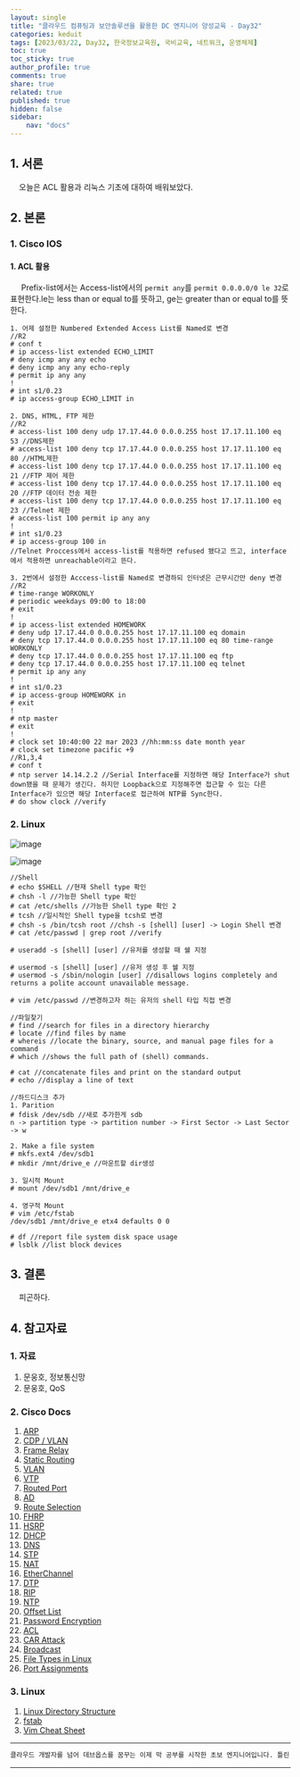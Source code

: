 ```yaml
---
layout: single
title: "클라우드 컴퓨팅과 보안솔루션을 활용한 DC 엔지니어 양성교육 - Day32"
categories: keduit
tags: [2023/03/22, Day32, 한국정보교육원, 국비교육, 네트워크, 운영체제]
toc: true
toc_sticky: true
author_profile: true
comments: true
share: true
related: true
published: true
hidden: false
sidebar: 
    nav: "docs"
---
```


## 1. 서론     

&nbsp;&nbsp;&nbsp;&nbsp;오늘은 ACL 활용과 리눅스 기초에 대하여 배워보았다.

## 2. 본론     

### 1. Cisco IOS   

#### 1. ACL 활용   

&nbsp;&nbsp;&nbsp;&nbsp; Prefix-list에서는 Access-list에서의 ```permit any```를 ```permit 0.0.0.0/0 le 32```로 표현한다.le는 less than or equal to를 뜻하고, ge는 greater than or equal to를 뜻한다.   

```
1. 어제 설정한 Numbered Extended Access List를 Named로 변경
//R2
# conf t
# ip access-list extended ECHO_LIMIT
# deny icmp any any echo
# deny icmp any any echo-reply
# permit ip any any
!
# int s1/0.23
# ip access-group ECHO_LIMIT in

2. DNS, HTML, FTP 제한
//R2
# access-list 100 deny udp 17.17.44.0 0.0.0.255 host 17.17.11.100 eq 53 //DNS제한
# access-list 100 deny tcp 17.17.44.0 0.0.0.255 host 17.17.11.100 eq 80 //HTML제한
# access-list 100 deny tcp 17.17.44.0 0.0.0.255 host 17.17.11.100 eq 21 //FTP 제어 제한
# access-list 100 deny tcp 17.17.44.0 0.0.0.255 host 17.17.11.100 eq 20 //FTP 데이터 전송 제한
# access-list 100 deny tcp 17.17.44.0 0.0.0.255 host 17.17.11.100 eq 23 //Telnet 제한
# access-list 100 permit ip any any
!
# int s1/0.23 
# ip access-group 100 in
//Telnet Proccess에서 access-list를 적용하면 refused 됐다고 뜨고, interface에서 적용하면 unreachable이라고 뜬다.

3. 2번에서 설정한 Acccess-list를 Named로 변경하되 인터넷은 근무시간만 deny 변경
//R2
# time-range WORKONLY
# periodic weekdays 09:00 to 18:00
# exit
!
# ip access-list extended HOMEWORK
# deny udp 17.17.44.0 0.0.0.255 host 17.17.11.100 eq domain
# deny tcp 17.17.44.0 0.0.0.255 host 17.17.11.100 eq 80 time-range WORKONLY
# deny tcp 17.17.44.0 0.0.0.255 host 17.17.11.100 eq ftp
# deny tcp 17.17.44.0 0.0.0.255 host 17.17.11.100 eq telnet
# permit ip any any
!
# int s1/0.23
# ip access-group HOMEWORK in
# exit
!
# ntp master
# exit
!
# clock set 10:40:00 22 mar 2023 //hh:mm:ss date month year
# clock set timezone pacific +9 
//R1,3,4
# conf t
# ntp server 14.14.2.2 //Serial Interface를 지정하면 해당 Interface가 shut down됐을 때 문제가 생긴다. 하지만 Loopback으로 지정해주면 접근할 수 있는 다른 Interface가 있으면 해당 Interface로 접근하여 NTP를 Sync한다.
# do show clock //verify
```

### 2. Linux   

![image](https://user-images.githubusercontent.com/124491456/226817154-b1bbafe6-7d04-4e21-aa88-5cb497d1da09.png)

![image](https://user-images.githubusercontent.com/124491456/226814670-a5249613-d022-449d-97b3-805586235438.png)

```
//Shell
# echo $SHELL //현재 Shell type 확인
# chsh -l //가능한 Shell type 확인
# cat /etc/shells //가능한 Shell type 확인 2
# tcsh //일시적인 Shell type을 tcsh로 변경
# chsh -s /bin/tcsh root //chsh -s [shell] [user] -> Login Shell 변경
# cat /etc/passwd | grep root //verify

# useradd -s [shell] [user] //유저를 생성할 때 쉘 지정

# usermod -s [shell] [user] //유저 생성 후 쉘 지정
# usermod -s /sbin/nologin [user] //disallows logins completely and returns a polite account unavailable message.

# vim /etc/passwd //변경하고자 하는 유저의 shell 타입 직접 변경
```

```
//파일찾기
# find //search for files in a directory hierarchy
# locate //find files by name
# whereis //locate the binary, source, and manual page files for a command
# which //shows the full path of (shell) commands.
```

```
# cat //concatenate files and print on the standard output
# echo //display a line of text
```

```
//하드디스크 추가
1. Parition
# fdisk /dev/sdb //새로 추가한게 sdb
n -> partition type -> partition number -> First Sector -> Last Sector -> w

2. Make a file system
# mkfs.ext4 /dev/sdb1
# mkdir /mnt/drive_e //마운트할 dir생성

3. 일시적 Mount
# mount /dev/sdb1 /mnt/drive_e 

4. 영구적 Mount
# vim /etc/fstab
/dev/sdb1 /mnt/drive_e etx4 defaults 0 0

# df //report file system disk space usage
# lsblk //list block devices
```

## 3. 결론     

&nbsp;&nbsp;&nbsp;&nbsp;피곤하다.

## 4. 참고자료   

### 1. 자료

1. 문웅호, 정보통신망   
2. 문웅호, QoS   

### 2. Cisco Docs

1. [ARP](https://www.cisco.com/c/en/us/td/docs/ios-xml/ios/ipaddr_arp/configuration/15-s/arp-15-s-book/Configuring-Address-Resolution-Protocol.html)   
2. [CDP / VLAN](https://www.cisco.com/c/en/us/td/docs/ios-xml/ios/cdp/configuration/15-mt/cdp-15-mt-book/nm-cdp-discover.html)   
3. [Frame Relay](https://www.cisco.com/c/en/us/support/docs/wan/frame-relay/16563-12.html)   
4. [Static Routing](https://www.cisco.com/c/en/us/td/docs/switches/datacenter/nexus3000/sw/unicast/503_u1_2/nexus3000_unicast_config_gd_503_u1_2/l3_route.html)   
5. [VLAN](https://www.cisco.com/c/en/us/td/docs/switches/datacenter/sw/5_x/nx-os/layer2/configuration/guide/Cisco_Nexus_7000_Series_NX-OS_Layer_2_Switching_Configuration_Guide_Release_5-x_chapter4.html)   
6. [VTP](https://www.cisco.com/c/en/us/support/docs/lan-switching/vtp/10558-21.html)   
7. [Routed Port](https://www.ciscopress.com/articles/article.asp?p=2990405&seqNum=4)   
8. [AD](https://www.cisco.com/c/en/us/support/docs/ip/border-gateway-protocol-bgp/15986-admin-distance.html)   
9. [Route Selection](https://www.cisco.com/c/en/us/support/docs/ip/enhanced-interior-gateway-routing-protocol-eigrp/8651-21.html)   
10. [FHRP](https://www.cisco.com/c/en/us/td/docs/ios-xml/ios/ipapp_fhrp/configuration/xe-16/fhp-xe-16-book/fhp-hsrp-mgo.html)   
11. [HSRP](https://www.cisco.com/c/en/us/support/docs/ip/hot-standby-router-protocol-hsrp/9234-hsrpguidetoc.html)   
12. [DHCP](https://www.cisco.com/c/en/us/td/docs/ios-xml/ios/ipaddr_dhcp/configuration/15-sy/dhcp-15-sy-book/config-dhcp-server.html)   
13. [DNS](https://www.cisco.com/c/en/us/td/docs/ios-xml/ios/ipaddr_dns/configuration/15-mt/dns-15-mt-book/dns-config-dns.html)   
14. [STP](https://www.cisco.com/c/en/us/td/docs/ios-xml/ios/lanswitch/configuration/xe-16/lanswitch-xe-16-book/lsw-span-tree-prot.html)   
15. [NAT](https://www.cisco.com/c/en/us/td/docs/ios-xml/ios/ipaddr_nat/configuration/15-mt/nat-15-mt-book/iadnat-addr-consv.html)   
16. [EtherChannel](https://www.cisco.com/c/en/us/support/docs/lan-switching/etherchannel/98469-ios-etherchannel.html)   
17. [DTP](https://www.ciscopress.com/articles/article.asp?p=2181837&seqNum=8)   
18. [RIP](https://www.cisco.com/c/en/us/td/docs/ios-xml/ios/iproute_rip/configuration/15-mt/irr-15-mt-book/irr-cfg-info-prot.html)   
19. [NTP](https://www.cisco.com/c/en/us/td/docs/switches/lan/catalyst4000/8-2glx/configuration/guide/ntp.html)   
20. [Offset List](https://www.cisco.com/c/en/us/support/docs/ip/enhanced-interior-gateway-routing-protocol-eigrp/13673-14.html#modifycompositemetric)   
21. [Password Encryption](https://www.cisco.com/c/en/us/support/docs/security-vpn/remote-authentication-dial-user-service-radius/107614-64.html)    
22. [ACL](https://www.cisco.com/c/en/us/support/docs/security/ios-firewall/23602-confaccesslists.html)   
23. [CAR Attack](https://www.cisco.com/c/ko_kr/support/docs/ios-nx-os-software/ios-software-releases-122-mainline/12764-car-rate-limit-icmp.pdf)   
24. [Broadcast](https://www.practicalnetworking.net/stand-alone/local-broadcast-vs-directed-broadcast/)   
25. [File Types in Linux](https://linuxconfig.org/identifying-file-types-in-linux)   
26. [Port Assignments](https://www.cisco.com/en/US/docs/routers/access/800/850/software/configuration/guide/tcpports.html)   

### 3. Linux

1. [Linux Directory Structure](https://www.geeksforgeeks.org/linux-directory-structure/)   
2. [fstab](https://www.redhat.com/sysadmin/etc-fstab)   
3. [Vim Cheat Sheet](https://vim.rtorr.com/)   
---

```bash
클라우드 개발자를 넘어 데브옵스를 꿈꾸는 이제 막 공부를 시작한 초보 엔지니어입니다. 틀린 점이 있으면 친절하게 댓글 부탁드립니다. :)
```

---
